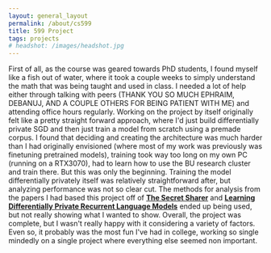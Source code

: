 ```yaml
---
layout: general_layout
permalink: /about/cs599
title: 599 Project
tags: projects
# headshot: /images/headshot.jpg
---
```


First of all, as the course was geared towards PhD students, I found myself like a fish out of water, where it took a couple weeks to simply understand the math that was being taught and used in class. I needed a lot of help either through talking with peers (THANK YOU SO MUCH EPHRAIM, DEBANUJ, AND A COUPLE OTHERS FOR BEING PATIENT WITH ME) and attending office hours regularly. Working on the project by itself originally felt like a pretty straight forward approach, where I'd just build differentially private SGD and then just train a model from scratch using a premade corpus. I found that deciding and creating the architecture was much harder than I had originally envisioned (where most of my work was previously was finetuning pretrained models), training took way too long on my own PC (running on a RTX3070), had to learn how to use the BU research cluster and train there. But this was only the beginning. Training the model differentially privately itself was relatively straightforward after, but analyzing performance was not so clear cut. The methods for analysis from the papers I had based this project off of [**The Secret Sharer**](https://arxiv.org/abs/1802.08232) and [**Learning Differentially Private Recurrent Language Models**](https://arxiv.org/abs/1710.06963) ended up being used, but not really showing what I wanted to show. Overall, the project was complete, but I wasn't really happy with it considering a variety of factors. Even so, it probably was the most fun I've had in college, working so single mindedly on a single project where everything else seemed non important.
